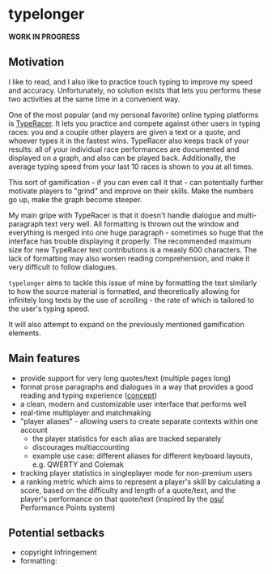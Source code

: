 # typelonger

<strong>WORK IN PROGRESS</strong>

## Motivation
I like to read, and I also like to practice touch typing to improve my speed and accuracy. Unfortunately, no solution exists that lets you performs these two activities at the same time in a convenient way. 

One of the most popular (and my personal favorite) online typing platforms is [TypeRacer](https://play.typeracer.com/). It lets you practice and compete against other users in typing races: you and a couple other players are given a text or a quote, and whoever types it in the fastest wins. TypeRacer also keeps track of your results: all of your individual race performances are documented and displayed on a graph, and also can be played back. Additionally, the average typing speed from your last 10 races is shown to you at all times. 

This sort of gamification - if you can even call it that - can potentially further motivate players to "grind" and improve on their skills. Make the numbers go up, make the graph become steeper.

My main gripe with TypeRacer is that it doesn't handle dialogue and multi-paragraph text very well. All formatting is thrown out the window and everything is merged into one huge paragraph - sometimes so huge that the interface has trouble displaying it properly. The recommended maximum size for new TypeRacer text contributions is a measly 600 characters. The lack of formatting may also worsen reading comprehension, and make it very difficult to follow dialogues.

<code>typelonger</code> aims to tackle this issue of mine by formatting the text similarly to how the source material is formatted, and theoretically allowing for infinitely long texts by the use of scrolling - the rate of which is tailored to the user's typing speed. 

It will also attempt to expand on the previously mentioned gamification elements.

## Main features
 - provide support for very long quotes/text (multiple pages long)
 - format prose paragraphs and dialogues in a way that provides a good reading and typing experience ([concept](https://i.imgur.com/fgaeZU3.png))
 - a clean, modern and customizable user interface that performs well
 - real-time multiplayer and matchmaking
 - "player aliases" - allowing users to create separate contexts within one account
 	- the player statistics for each alias are tracked separately
	- discourages multiaccounting
	- example use case: different aliases for different keyboard layouts, e.g. QWERTY and Colemak
 - tracking player statistics in singleplayer mode for non-premium users
 - a ranking metric which aims to represent a player's skill by calculating a score, based on the difficulty and length of a quote/text, and the player's performance on that quote/text (inspired
   by the [osu!](https://osu.ppy.sh/help/wiki/FAQ) Performance Points system)

## Potential setbacks
 - copyright infringement
 - formatting: 



